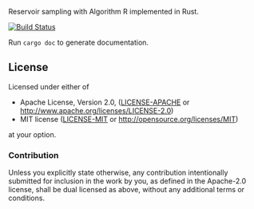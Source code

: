 Reservoir sampling with Algorithm R implemented in Rust.

[![Build Status](https://travis-ci.org/npryce/reservoir-rs.svg?branch=master)](https://travis-ci.org/npryce/reservoir-rs)


Run `cargo doc` to generate documentation.
 
## License

Licensed under either of

 * Apache License, Version 2.0, ([LICENSE-APACHE](LICENSE-APACHE) or http://www.apache.org/licenses/LICENSE-2.0)
 * MIT license ([LICENSE-MIT](LICENSE-MIT) or http://opensource.org/licenses/MIT)

at your option.

### Contribution

Unless you explicitly state otherwise, any contribution intentionally
submitted for inclusion in the work by you, as defined in the Apache-2.0
license, shall be dual licensed as above, without any additional terms or
conditions.
